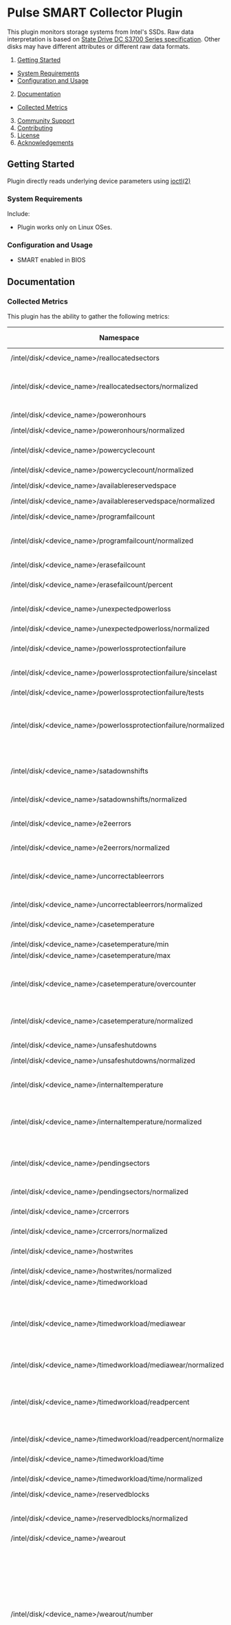 # Pulse SMART Collector Plugin

This plugin monitors storage systems from Intel's SSDs. Raw data interpretation is based on [State Drive DC S3700 Series specification](http://www.intel.com/content/dam/www/public/us/en/documents/product-specifications/ssd-dc-s3700-spec.pdf). 
Other disks may have different attributes or different raw data formats.

1. [Getting Started](#getting-started)
  * [System Requirements](#system-requirements)
  * [Configuration and Usage](configuration-and-usage)
2. [Documentation](#documentation)
  * [Collected Metrics](#collected-metrics)
3. [Community Support](#community-support)
4. [Contributing](#contributing)
5. [License](#license-and-authors)
6. [Acknowledgements](#acknowledgements)

## Getting Started

Plugin directly reads underlying device parameters using [ioctl(2)](http://man7.org/linux/man-pages/man2/ioctl.2.html)

### System Requirements

Include:

- Plugin works only on Linux OSes.

### Configuration and Usage

- SMART enabled in BIOS

## Documentation

### Collected Metrics
This plugin has the ability to gather the following metrics:

Namespace | Data Type | Description (optional)
----------|-----------|-----------------------
/intel/disk/\<device_name\>/reallocatedsectors | | number of retired blocks
/intel/disk/\<device_name\>/reallocatedsectors/normalized | | shows percent remaining of allowable grown defect count
/intel/disk/\<device_name\>/poweronhours | | cumulative power-on time in hours
/intel/disk/\<device_name\>/poweronhours/normalized | | always 100
/intel/disk/\<device_name\>/powercyclecount | | cumulative number of power cycle events
/intel/disk/\<device_name\>/powercyclecount/normalized | | always 100
/intel/disk/\<device_name\>/availablereservedspace | | available reserved space
/intel/disk/\<device_name\>/availablereservedspace/normalized | | undocumented
/intel/disk/\<device_name\>/programfailcount | | total count of program fails
/intel/disk/\<device_name\>/programfailcount/normalized | | percent remaining of allowable program fails
/intel/disk/\<device_name\>/erasefailcount | | total count of erase fails
/intel/disk/\<device_name\>/erasefailcount/percent | | remaining of allowable erase fails
/intel/disk/\<device_name\>/unexpectedpowerloss | | cumulative number of unclean shutdowns
/intel/disk/\<device_name\>/unexpectedpowerloss/normalized | | always 100
/intel/disk/\<device_name\>/powerlossprotectionfailure | | last test result as microseconds to discharge capacitor
/intel/disk/\<device_name\>/powerlossprotectionfailure/sincelast | | minutes since last test
/intel/disk/\<device_name\>/powerlossprotectionfailure/tests | | lifetime number of tests
/intel/disk/\<device_name\>/powerlossprotectionfailure/normalized | | 1 on test failure, 11 if capacitor tested in excessive temperature, otherwise 100
/intel/disk/\<device_name\>/satadownshifts | | number of times SATA interface selected lower signaling rate due to error
/intel/disk/\<device_name\>/satadownshifts/normalized | | always 100
/intel/disk/\<device_name\>/e2eerrors | | number of LBA tag mismatches in end-to-end data protection path
/intel/disk/\<device_name\>/e2eerrors/normalized | | always 100
/intel/disk/\<device_name\>/uncorrectableerrors | | number of errors that could not be recovered using Error Correction Code
/intel/disk/\<device_name\>/uncorrectableerrors/normalized | | always 100
/intel/disk/\<device_name\>/casetemperature | | SSD case temperature in Celsius
/intel/disk/\<device_name\>/casetemperature/min | | minimal value
/intel/disk/\<device_name\>/casetemperature/max | | maximal value
/intel/disk/\<device_name\>/casetemperature/overcounter | | number of times sampled temperature exceeds drive max operating temperature spec.
/intel/disk/\<device_name\>/casetemperature/normalized | | value (100-temperature in Celsius)
/intel/disk/\<device_name\>/unsafeshutdowns | | cumulative number of unsafe shutdowns
/intel/disk/\<device_name\>/unsafeshutdowns/normalized | | always 100
/intel/disk/\<device_name\>/internaltemperature | | device internal temperature in Celsius. Reading from PCB.
/intel/disk/\<device_name\>/internaltemperature/normalized | | (150 temperature in Celsius) or 100 if temperature is less than 50.
/intel/disk/\<device_name\>/pendingsectors | | number of current unrecoverable read errors that will be re-allocated on next write.
/intel/disk/\<device_name\>/pendingsectors/normalized | | always 100.
/intel/disk/\<device_name\>/crcerrors | | total number of encountered SATA CRC errors.
/intel/disk/\<device_name\>/crcerrors/normalized | | always 100
/intel/disk/\<device_name\>/hostwrites | | total number of sectors written by the host system
/intel/disk/\<device_name\>/hostwrites/normalized | | always 100
/intel/disk/\<device_name\>/timedworkload | |
/intel/disk/\<device_name\>/timedworkload/mediawear | | measures the wear seen by the SSD (since reset of the workload timer, see timedworkload/time), as a percentage of the maximum rated cycles.
/intel/disk/\<device_name\>/timedworkload/mediawear/normalized | | always 100
/intel/disk/\<device_name\>/timedworkload/readpercent | | shows the percentage of I/O operations that are read operations (since reset of the workload timer, see timedworkload/time)
/intel/disk/\<device_name\>/timedworkload/readpercent/normalized | | always 100
/intel/disk/\<device_name\>/timedworkload/time | | number of minutes since starting workload timer
/intel/disk/\<device_name\>/timedworkload/time/normalized | | always 100
/intel/disk/\<device_name\>/reservedblocks | | number of reserved blocks remaining
/intel/disk/\<device_name\>/reservedblocks/normalized | | percentage of reserved space available
/intel/disk/\<device_name\>/wearout | | always 0
/intel/disk/\<device_name\>/wearout/number | | of cycles the NAND media has undergone. Declines linearly from 100 to 1 as the average erase cycle count increases from 0 to the maximum rated cycles. Once it reaches 1 the number will not decrease, although it is likely that significant additional wear can be put on the device.
/intel/disk/\<device_name\>/thermalthrottle | | percent throttle status
/intel/disk/\<device_name\>/thermalthrottle/eventcount | | number of times thermal throttle has activated. Preserved over power cycles.
/intel/disk/\<device_name\>/thermalthrottle/normalized | | always 100
/intel/disk/\<device_name\>/totallba | |
/intel/disk/\<device_name\>/totallba/written | | total number of sectors written by the host system
/intel/disk/\<device_name\>/totallba/written/normalized | | always 100
/intel/disk/\<device_name\>/read | | total number of sectors read by the host system
/intel/disk/\<device_name\>/read/normalized | | always 100

## Community Support
This repository is one of **many** plugins in the **Pulse Framework**: a powerful telemetry agent framework. To reach out to other uses, reach out to us on:

* Pulse Gitter channel (@TODO Link)
* Our Google Group (@TODO Link)

The full project is at http://github.com:intelsdi-x/pulse.

## Contributing
We love contributions! :heart_eyes:

There's more than one way to give back, from examples to blogs to code updates. See our recommended process in [CONTRIBUTING.md](CONTRIBUTING.md).

## License
Pulse, along with this plugin, is an Open Source software released under the Apache 2.0 [License](LICENSE).

## Acknowledgements
List authors, co-authors and anyone you'd like to mention

* Author: [Lukasz Mroz](https://github.com/lmroz)

**Thank you!** Your contribution is incredibly important to us.